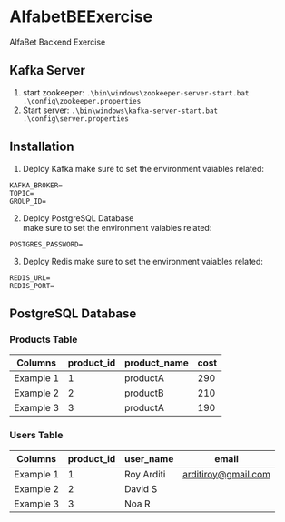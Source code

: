 # AlfabetBEExercise
AlfaBet Backend Exercise


## Kafka Server


1. start zookeeper:
   ```.\bin\windows\zookeeper-server-start.bat .\config\zookeeper.properties```     
2. Start server: ```.\bin\windows\kafka-server-start.bat .\config\server.properties```    


## Installation
1. Deploy Kafka
make sure to set the environment vaiables related:     
```
KAFKA_BROKER=
TOPIC=
GROUP_ID=
```    
2. Deploy PostgreSQL Database   
make sure to set the environment vaiables related:     
```
POSTGRES_PASSWORD=
```    
3. Deploy Redis
make sure to set the environment vaiables related:     
```
REDIS_URL=
REDIS_PORT=
```    


## PostgreSQL Database

### Products Table

Columns | product_id | product_name | cost 
--- |------------|--------------|------
Example 1| 1          | productA     | 290   
Example 2| 2          | productB     | 210   
Example 3 | 3          | productA     | 190   

### Users Table
Columns | product_id | user_name  | email
--- |------------|------------|------------
Example 1| 1          | Roy Arditi | arditiroy@gmail.com
Example 2| 2          | David S    | 
Example 3 | 3          | Noa R    |  


